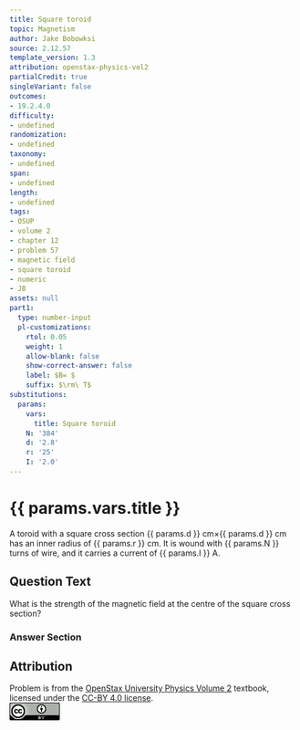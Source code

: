 ```yaml
---
title: Square toroid
topic: Magnetism
author: Jake Bobowksi
source: 2.12.57
template_version: 1.3
attribution: openstax-physics-vol2
partialCredit: true
singleVariant: false
outcomes:
- 19.2.4.0
difficulty:
- undefined
randomization:
- undefined
taxonomy:
- undefined
span:
- undefined
length:
- undefined
tags:
- OSUP
- volume 2
- chapter 12
- problem 57
- magnetic field
- square toroid
- numeric
- JB
assets: null
part1:
  type: number-input
  pl-customizations:
    rtol: 0.05
    weight: 1
    allow-blank: false
    show-correct-answer: false
    label: $B= $
    suffix: $\rm\ T$
substitutions:
  params:
    vars:
      title: Square toroid
    N: '384'
    d: '2.8'
    r: '25'
    I: '2.0'
---
```

# {{ params.vars.title }}
A toroid with a square cross section {{ params.d }}$\textrm{ cm}\times${{ params.d }}$\textrm{ cm}$ has an inner radius of {{ params.r }}$\textrm{ cm}$.
It is wound with {{ params.N }} turns of wire, and it carries a current of {{ params.I }}$\textrm{ A}$.

## Question Text

What is the strength of the magnetic field at the centre of the square cross section?

### Answer Section

## Attribution

Problem is from the [OpenStax University Physics Volume 2](https://openstax.org/details/books/university-physics-volume-2) textbook, licensed under the [CC-BY 4.0 license](https://creativecommons.org/licenses/by/4.0/).<br>![Image representing the Creative Commons 4.0 BY license.](https://raw.githubusercontent.com/firasm/bits/master/by.png)